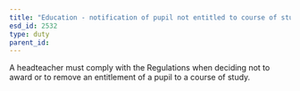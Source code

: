 ```yaml
---
title: "Education - notification of pupil not entitled to course of study"
esd_id: 2532
type: duty
parent_id:  
---
```


A headteacher must comply with the Regulations when deciding not to award or to remove an entitlement of a pupil to a course of study.

